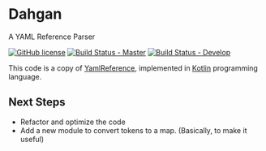 # Dahgan
A YAML Reference Parser

[![GitHub license](https://img.shields.io/badge/license-Apache%20License%202.0-blue.svg?style=flat)](http://www.apache.org/licenses/LICENSE-2.0)
[![Build Status - Master](https://travis-ci.org/kareez/dahgan.svg?branch=master)](https://travis-ci.org/kareez/dahgan)
[![Build Status - Develop](https://travis-ci.org/kareez/dahgan.svg?branch=develop)](https://travis-ci.org/kareez/dahgan)


This code is a copy of [YamlReference](https://hackage.haskell.org/package/YamlReference), implemented in [Kotlin](https://kotlinlang.org/) programming language.

## Next Steps
* Refactor and optimize the code
* Add a new module to convert tokens to a map. (Basically, to make it useful)